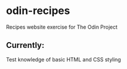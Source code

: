 # odin-recipes
Recipes website exercise for The Odin Project

## Currently:
Test knowledge of basic HTML and CSS styling
